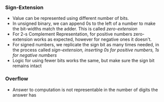 ### Sign-Extension
- Value can be represented using different number of bits.
- In unsigned binary, we can append 0s to the left of a number to make the bit-widths match the adder. This is called *zero-extension*
- For 2-s Complement Representation, for positive numbers zero-extension works as expected, however for negative ones it doesn't.
- For signed numbers, we replicate the sign bit as many times needed, in the process called *sign-extension, inserting 0s for positive numbers, 1s for negative numbers*
- Logic for using fewer bits works the same, but make sure the sign bit remains intact 

### Overflow
- Answer to computation is not representable in the number of digits the answer has